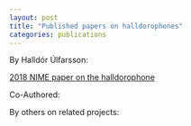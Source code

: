 ```yaml
---
layout: post
title: "Published papers on halldorophones"
categories: publications
---
```

By Halldór Úlfarsson:

[2018 NIME paper on the halldorophone](/assets/papers/Halldorophone_NIME_2018.pdf "download")

Co-Authored:

By others on related projects:
